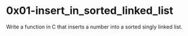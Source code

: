 # 0x01-insert_in_sorted_linked_list

Write a function in C that inserts a number into a sorted singly linked list.
